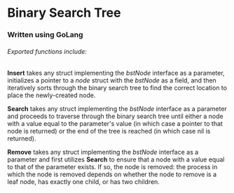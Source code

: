 # Binary Search Tree
### Written using GoLang

###### Exported functions include:

**Insert** takes any struct implementing the *bstNode* interface as a parameter, initializes a pointer to a *node* struct with the *bstNode* as a field, and then iteratively sorts through the binary search tree to find the correct location to place the newly-created node.

**Search** takes any struct implementing the *bstNode* interface as a parameter and proceeds to traverse through the binary search tree until either a node with a value equal to the parameter's value (in which case a pointer to that node is returned) or the end of the tree is reached (in which case nil is returned).

**Remove** takes any struct implementing the *bstNode* interface as a parameter and first utilizes **Search** to ensure that a node with a value equal to that of the parameter exists. If so, the node is removed: the process in which the node is removed depends on whether the node to remove is a leaf node, has exactly one child, or has two children. 
